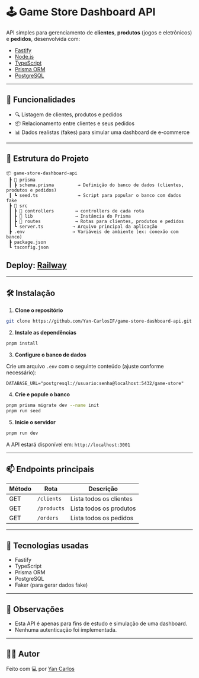 # 🕹️ Game Store Dashboard API

API simples para gerenciamento de **clientes**, **produtos** (jogos e eletrônicos) e **pedidos**, desenvolvida com:

- [Fastify](https://fastify.dev/)
- [Node.js](https://nodejs.org/)
- [TypeScript](https://www.typescriptlang.org/)
- [Prisma ORM](https://www.prisma.io/)
- [PostgreSQL](https://www.postgresql.org/)

---

## 🚀 Funcionalidades

- 🔍 Listagem de clientes, produtos e pedidos
- 📦 Relacionamento entre clientes e seus pedidos
- 📊 Dados realistas (fakes) para simular uma dashboard de e-commerce

---

## 📁 Estrutura do Projeto

```
📦 game-store-dashboard-api
 ┣ 📂 prisma
 ┃ ┣ schema.prisma         → Definição do banco de dados (clientes, produtos e pedidos)
 ┃ ┗ seed.ts               → Script para popular o banco com dados fake
 ┣ 📂 src
 ┃ ┣ 📂 controllers        → controllers de cada rota
 ┃ ┣ 📂 lib                → Instância do Prisma
 ┃ ┣ 📂 routes             → Rotas para clientes, produtos e pedidos
 ┃ ┗ server.ts           → Arquivo principal da aplicação
 ┣ .env                  → Variáveis de ambiente (ex: conexão com banco)
 ┣ package.json
 ┗ tsconfig.json
```

## Deploy: [Railway](https://game-store-dashboard-api-production.up.railway.app/)

---

## 🛠️ Instalação

1. **Clone o repositório**

```bash
git clone https://github.com/Yan-CarlosIF/game-store-dashboard-api.git
```

2. **Instale as dependências**

```bash
pnpm install
```

3. **Configure o banco de dados**

Crie um arquivo `.env` com o seguinte conteúdo (ajuste conforme necessário):

```env
DATABASE_URL="postgresql://usuario:senha@localhost:5432/game-store"
```

4. **Crie e popule o banco**

```bash
pnpm prisma migrate dev --name init
pnpm run seed
```

5. **Inicie o servidor**

```bash
pnpm run dev
```

A API estará disponível em: `http://localhost:3001`

---

## 📫 Endpoints principais

| Método | Rota        | Descrição               |
| ------ | ----------- | ----------------------- |
| GET    | `/clients`  | Lista todos os clientes |
| GET    | `/products` | Lista todos os produtos |
| GET    | `/orders`   | Lista todos os pedidos  |

---

## 🧪 Tecnologias usadas

- Fastify
- TypeScript
- Prisma ORM
- PostgreSQL
- Faker (para gerar dados fake)

---

## 📌 Observações

- Esta API é apenas para fins de estudo e simulação de uma dashboard.
- Nenhuma autenticação foi implementada.

---

## 🧑‍💻 Autor

Feito com 💻 por [Yan Carlos](https://github.com/Yan-CarlosIF)
